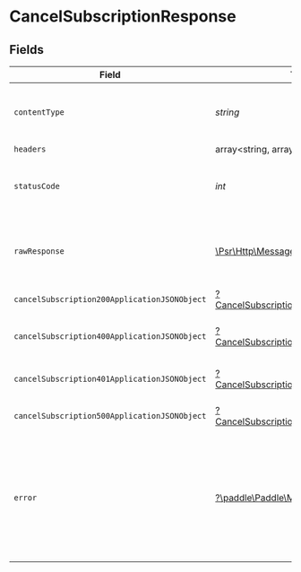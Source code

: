 # CancelSubscriptionResponse


## Fields

| Field                                                                                                        | Type                                                                                                         | Required                                                                                                     | Description                                                                                                  |
| ------------------------------------------------------------------------------------------------------------ | ------------------------------------------------------------------------------------------------------------ | ------------------------------------------------------------------------------------------------------------ | ------------------------------------------------------------------------------------------------------------ |
| `contentType`                                                                                                | *string*                                                                                                     | :heavy_check_mark:                                                                                           | HTTP response content type for this operation                                                                |
| `headers`                                                                                                    | array<string, array<*string*>>                                                                               | :heavy_minus_sign:                                                                                           | N/A                                                                                                          |
| `statusCode`                                                                                                 | *int*                                                                                                        | :heavy_check_mark:                                                                                           | HTTP response status code for this operation                                                                 |
| `rawResponse`                                                                                                | [\Psr\Http\Message\ResponseInterface](https://www.php-fig.org/psr/psr-7/#33-psrhttpmessageresponseinterface) | :heavy_minus_sign:                                                                                           | Raw HTTP response; suitable for custom response parsing                                                      |
| `cancelSubscription200ApplicationJSONObject`                                                                 | [?CancelSubscription200ApplicationJSON](../../models/operations/CancelSubscription200ApplicationJSON.md)     | :heavy_minus_sign:                                                                                           | OK                                                                                                           |
| `cancelSubscription400ApplicationJSONObject`                                                                 | [?CancelSubscription400ApplicationJSON](../../models/operations/CancelSubscription400ApplicationJSON.md)     | :heavy_minus_sign:                                                                                           | Error response for validation                                                                                |
| `cancelSubscription401ApplicationJSONObject`                                                                 | [?CancelSubscription401ApplicationJSON](../../models/operations/CancelSubscription401ApplicationJSON.md)     | :heavy_minus_sign:                                                                                           | General error response                                                                                       |
| `cancelSubscription500ApplicationJSONObject`                                                                 | [?CancelSubscription500ApplicationJSON](../../models/operations/CancelSubscription500ApplicationJSON.md)     | :heavy_minus_sign:                                                                                           | General error response                                                                                       |
| `error`                                                                                                      | [?\paddle\Paddle\Models\Shared\Error](../../models/shared/Error.md)                                          | :heavy_minus_sign:                                                                                           | If the subscription is locked and can not be changed. This happens 30 min before the renewal time.           |